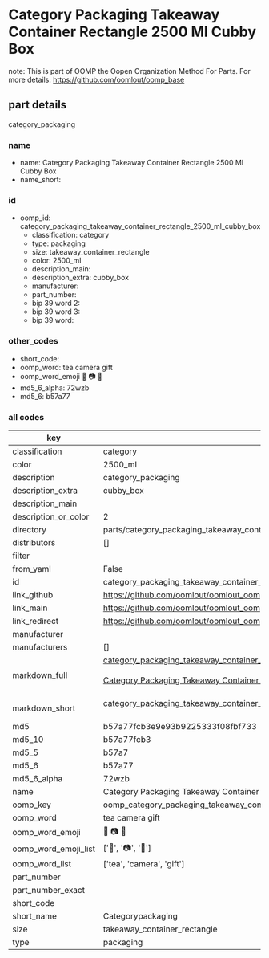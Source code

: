 # Category Packaging Takeaway Container Rectangle 2500 Ml Cubby Box  

note: This is part of OOMP the Oopen Organization Method For Parts. For more details: https://github.com/oomlout/oomp_base

##  part details
  



category_packaging



### name
* name: Category Packaging Takeaway Container Rectangle 2500 Ml Cubby Box
* name_short: 
### id
* oomp_id: category_packaging_takeaway_container_rectangle_2500_ml_cubby_box
  * classification: category
  * type: packaging
  * size: takeaway_container_rectangle
  * color: 2500_ml
  * description_main: 
  * description_extra: cubby_box
  * manufacturer: 
  * part_number: 
  * bip 39 word 2: 
  * bip 39 word 3: 
  * bip 39 word: 

### other_codes
* short_code: 
* oomp_word: tea camera gift
* oomp_word_emoji :tea: :camera: :gift:
* md5_6_alpha: 72wzb
* md5_6: b57a77









### all codes 
| key | value |  
| --- | --- |  
| classification | category |  
| color | 2500_ml |  
| description | category_packaging |  
| description_extra | cubby_box |  
| description_main |  |  
| description_or_color | 2  |  
| directory | parts/category_packaging_takeaway_container_rectangle_2500_ml_cubby_box |  
| distributors | [] |  
| filter |  |  
| from_yaml | False |  
| id | category_packaging_takeaway_container_rectangle_2500_ml_cubby_box |  
| link_github | https://github.com/oomlout/oomlout_oomp_version_1_messy/tree/main/parts/category_packaging_takeaway_container_rectangle_2500_ml_cubby_box |  
| link_main | https://github.com/oomlout/oomlout_oomp_version_1_messy/tree/main/parts/category_packaging_takeaway_container_rectangle_2500_ml_cubby_box |  
| link_redirect | https://github.com/oomlout/oomlout_oomp_version_1_messy/tree/main/parts/category_packaging_takeaway_container_rectangle_2500_ml_cubby_box |  
| manufacturer |  |  
| manufacturers | [] |  
| markdown_full | [category_packaging_takeaway_container_rectangle_2500_ml_cubby_box](none)<br>[](none)<br>[Category Packaging Takeaway Container Rectangle 2500 Ml Cubby Box](none)<br><br> |  
| markdown_short | [category_packaging_takeaway_container_rectangle_2500_ml_cubby_box](none)<br><br> |  
| md5 | b57a77fcb3e9e93b9225333f08fbf733 |  
| md5_10 | b57a77fcb3 |  
| md5_5 | b57a7 |  
| md5_6 | b57a77 |  
| md5_6_alpha | 72wzb |  
| name | Category Packaging Takeaway Container Rectangle 2500 Ml Cubby Box |  
| oomp_key | oomp_category_packaging_takeaway_container_rectangle_2500_ml_cubby_box |  
| oomp_word | tea camera gift |  
| oomp_word_emoji | :tea: :camera: :gift: |  
| oomp_word_emoji_list | [':tea:', ':camera:', ':gift:'] |  
| oomp_word_list | ['tea', 'camera', 'gift'] |  
| part_number |  |  
| part_number_exact |  |  
| short_code |  |  
| short_name | Categorypackaging |  
| size | takeaway_container_rectangle |  
| type | packaging |  
